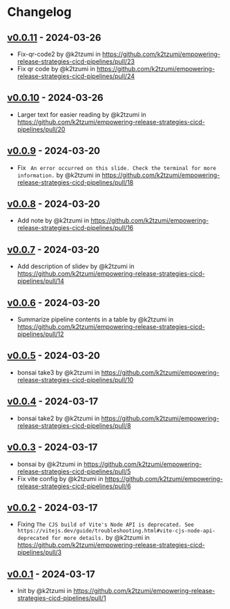 # Changelog

## [v0.0.11](https://github.com/k2tzumi/empowering-release-strategies-cicd-pipelines/compare/v0.0.10...v0.0.11) - 2024-03-26
- Fix-qr-code2 by @k2tzumi in https://github.com/k2tzumi/empowering-release-strategies-cicd-pipelines/pull/23
- Fix qr code by @k2tzumi in https://github.com/k2tzumi/empowering-release-strategies-cicd-pipelines/pull/24

## [v0.0.10](https://github.com/k2tzumi/empowering-release-strategies-cicd-pipelines/compare/v0.0.9...v0.0.10) - 2024-03-26
- Larger text for easier reading by @k2tzumi in https://github.com/k2tzumi/empowering-release-strategies-cicd-pipelines/pull/20

## [v0.0.9](https://github.com/k2tzumi/empowering-release-strategies-cicd-pipelines/compare/v0.0.8...v0.0.9) - 2024-03-20
- Fix ` An error occurred on this slide. Check the terminal for more information.` by @k2tzumi in https://github.com/k2tzumi/empowering-release-strategies-cicd-pipelines/pull/18

## [v0.0.8](https://github.com/k2tzumi/empowering-release-strategies-cicd-pipelines/compare/v0.0.7...v0.0.8) - 2024-03-20
- Add note by @k2tzumi in https://github.com/k2tzumi/empowering-release-strategies-cicd-pipelines/pull/16

## [v0.0.7](https://github.com/k2tzumi/empowering-release-strategies-cicd-pipelines/compare/v0.0.6...v0.0.7) - 2024-03-20
- Add description of slidev by @k2tzumi in https://github.com/k2tzumi/empowering-release-strategies-cicd-pipelines/pull/14

## [v0.0.6](https://github.com/k2tzumi/empowering-release-strategies-cicd-pipelines/compare/v0.0.5...v0.0.6) - 2024-03-20
- Summarize pipeline contents in a table by @k2tzumi in https://github.com/k2tzumi/empowering-release-strategies-cicd-pipelines/pull/12

## [v0.0.5](https://github.com/k2tzumi/empowering-release-strategies-cicd-pipelines/compare/v0.0.4...v0.0.5) - 2024-03-20
- bonsai take3 by @k2tzumi in https://github.com/k2tzumi/empowering-release-strategies-cicd-pipelines/pull/10

## [v0.0.4](https://github.com/k2tzumi/empowering-release-strategies-cicd-pipelines/compare/v0.0.3...v0.0.4) - 2024-03-17
- bonsai take2 by @k2tzumi in https://github.com/k2tzumi/empowering-release-strategies-cicd-pipelines/pull/8

## [v0.0.3](https://github.com/k2tzumi/empowering-release-strategies-cicd-pipelines/compare/v0.0.2...v0.0.3) - 2024-03-17
- bonsai by @k2tzumi in https://github.com/k2tzumi/empowering-release-strategies-cicd-pipelines/pull/5
- Fix vite config by @k2tzumi in https://github.com/k2tzumi/empowering-release-strategies-cicd-pipelines/pull/6

## [v0.0.2](https://github.com/k2tzumi/empowering-release-strategies-cicd-pipelines/compare/v0.0.1...v0.0.2) - 2024-03-17
- Fixing `The CJS build of Vite's Node API is deprecated. See https://vitejs.dev/guide/troubleshooting.html#vite-cjs-node-api-deprecated for more details.` by @k2tzumi in https://github.com/k2tzumi/empowering-release-strategies-cicd-pipelines/pull/3

## [v0.0.1](https://github.com/k2tzumi/empowering-release-strategies-cicd-pipelines/commits/v0.0.1) - 2024-03-17
- Init by @k2tzumi in https://github.com/k2tzumi/empowering-release-strategies-cicd-pipelines/pull/1
